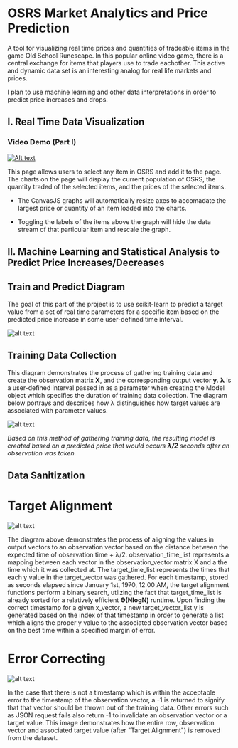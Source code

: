 OSRS Market Analytics and Price Prediction
===================

A tool for visualizing real time prices and quantities of tradeable items in the game Old School Runescape. In this popular online video game, there is a central exchange for items that players use to trade eachother. This active and dynamic data set is an interesting analog for real life markets and prices. 


I plan to use machine learning and other data interpretations in order to predict price increases and drops.


I. Real Time Data Visualization
-------------

### Video Demo (Part I)
[![Alt text](https://img.youtube.com/vi/z_3nSR7vbIo/0.jpg)](https://www.youtube.com/watch?v=z_3nSR7vbIo&feature=youtu.be)

This page allows users to select any item in OSRS and add it to the page. The charts on the page will display the current population of OSRS, the quantity traded of the selected items, and the prices of the selected items.

- The CanvasJS graphs will automatically resize axes to accomadate the largest price or quantity of an item loaded into the charts.

- Toggling the labels of the items above the graph will hide the data stream of that particular item and rescale the graph.


II. Machine Learning and Statistical Analysis to Predict Price Increases/Decreases
-------------

## Train and Predict Diagram

The goal of this part of the project is to use scikit-learn to predict a target value from a set of real time parameters for a specific item based on the predicted price increase in some user-defined time interval.

![alt text](https://i.imgur.com/MKz7XpI.png)

## Training Data Collection

This diagram demonstrates the process of gathering training data and create the observation matrix **X**, and the corresponding output vector **y**. **λ** is a user-defined interval passed in as a parameter when creating the Model object which specifies the duration of training data collection. The diagram below portrays and describes how λ distinguishes how target values are associated with parameter values.

![alt text](https://i.imgur.com/N0jtXiT.png)

*Based on this method of gathering training data, the resulting model is created based on a predicted price that would occurs **λ/2** seconds after an observation was taken.*

## Data Sanitization
# Target Alignment

![alt text](https://i.imgur.com/8tbjbFs.png)

The diagram above demonstrates the process of aligning the values in output vectors to an observation vector based on the distance between the expected time of observation time + λ/2. observation_time_list represents a mapping between each vector in the observation_vector matrix X and a the time which it was collected at. The target_time_list represents the times that each y value in the target_vector was gathered. For each timestamp, stored as seconds elapsed since January 1st, 1970, 12:00 AM, the target alignment functions perform a binary search, utlizing the fact that target_time_list is already sorted for a relatively efficient **ϴ(NlogN)** runtime. Upon finding the correct timestamp for a given x_vector, a new target_vector_list y is generated based on the index of that timestamp in order to generate a list which aligns the proper y value to the associated observation vector based on the best time within a specified margin of error. 

# Error Correcting

![alt text](https://i.imgur.com/PfoFKUt.png)

In the case that there is not a timestamp which is within the acceptable error to the timestamp of the observation vector, a -1 is returned to signify that that vector should be thrown out of the training data. Other errors such as JSON request fails also return -1 to invalidate an observation vector or a target value. This image demonstrates how the entire row, observation vector and associated target value (after "Target Alignment") is removed from the dataset. 
